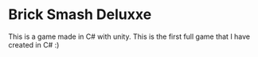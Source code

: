 # Brick Smash Deluxxe
 This is a  game made in C# with unity. 
 This is the first full game that I have created in C# :)
